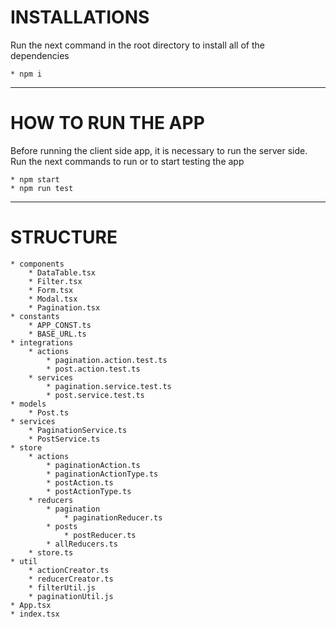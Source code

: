 # INSTALLATIONS

Run the next command in the root directory to install all of the dependencies

    * npm i

---

# HOW TO RUN THE APP

Before running the client side app, it is necessary to run the server side. Run the next commands to run or to start testing the app

    * npm start
    * npm run test

---

# STRUCTURE

    * components
        * DataTable.tsx
        * Filter.tsx
        * Form.tsx
        * Modal.tsx
        * Pagination.tsx
    * constants
        * APP_CONST.ts
        * BASE_URL.ts
    * integrations
        * actions
            * pagination.action.test.ts
            * post.action.test.ts
        * services
            * pagination.service.test.ts
            * post.service.test.ts
    * models
        * Post.ts
    * services
        * PaginationService.ts
        * PostService.ts
    * store
        * actions
            * paginationAction.ts
            * paginationActionType.ts
            * postAction.ts
            * postActionType.ts
        * reducers
            * pagination
                * paginationReducer.ts
            * posts
                * postReducer.ts
            * allReducers.ts
        * store.ts
    * util
        * actionCreator.ts
        * reducerCreator.ts
        * filterUtil.js
        * paginationUtil.js
    * App.tsx
    * index.tsx
